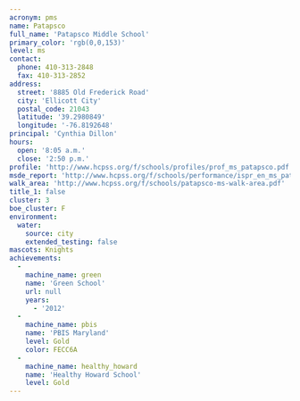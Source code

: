 ```yaml
---
acronym: pms
name: Patapsco
full_name: 'Patapsco Middle School'
primary_color: 'rgb(0,0,153)'
level: ms
contact:
  phone: 410-313-2848
  fax: 410-313-2852
address:
  street: '8885 Old Frederick Road'
  city: 'Ellicott City'
  postal_code: 21043
  latitude: '39.2980849'
  longitude: '-76.8192648'
principal: 'Cynthia Dillon'
hours:
  open: '8:05 a.m.'
  close: '2:50 p.m.'
profile: 'http://www.hcpss.org/f/schools/profiles/prof_ms_patapsco.pdf'
msde_report: 'http://www.hcpss.org/f/schools/performance/ispr_en_ms_patapsco.pdf'
walk_area: 'http://www.hcpss.org/f/schools/patapsco-ms-walk-area.pdf'
title_1: false
cluster: 3
boe_cluster: F
environment:
  water:
    source: city
    extended_testing: false
mascots: Knights
achievements:
  -
    machine_name: green
    name: 'Green School'
    url: null
    years:
      - '2012'
  -
    machine_name: pbis
    name: 'PBIS Maryland'
    level: Gold
    color: FECC6A
  -
    machine_name: healthy_howard
    name: 'Healthy Howard School'
    level: Gold
---
```

